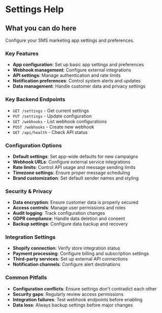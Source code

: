 # Settings Help

## What you can do here

Configure your SMS marketing app settings and preferences.

### Key Features
- **App configuration**: Set up basic app settings and preferences
- **Webhook management**: Configure external integrations
- **API settings**: Manage authentication and rate limits
- **Notification preferences**: Control system alerts and updates
- **Data management**: Handle customer data and privacy settings

### Key Backend Endpoints
- `GET /settings` - Get current settings
- `PUT /settings` - Update configuration
- `GET /webhooks` - List webhook configurations
- `POST /webhooks` - Create new webhook
- `GET /api/health` - Check API status

### Configuration Options
- **Default settings**: Set app-wide defaults for new campaigns
- **Webhook URLs**: Configure external service integrations
- **Rate limits**: Control API usage and message sending limits
- **Timezone settings**: Ensure proper message scheduling
- **Brand customization**: Set default sender names and styling

### Security & Privacy
- **Data encryption**: Ensure customer data is properly secured
- **Access controls**: Manage user permissions and roles
- **Audit logging**: Track configuration changes
- **GDPR compliance**: Handle data deletion and consent
- **Backup settings**: Configure data backup and recovery

### Integration Settings
- **Shopify connection**: Verify store integration status
- **Payment processing**: Configure billing and subscription settings
- **Third-party services**: Set up external API connections
- **Notification channels**: Configure alert destinations

### Common Pitfalls
- **Configuration conflicts**: Ensure settings don't contradict each other
- **Security gaps**: Regularly review access permissions
- **Integration failures**: Test webhook endpoints before enabling
- **Data loss**: Always backup settings before major changes
